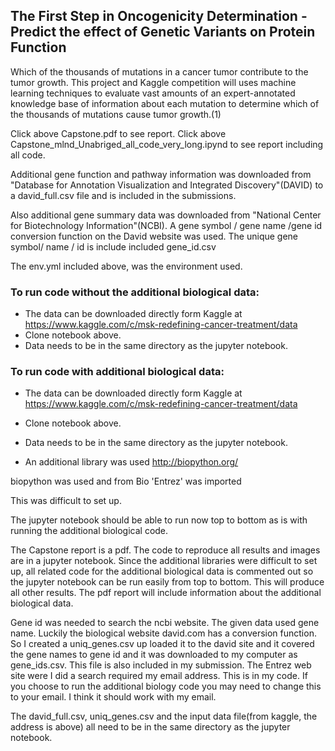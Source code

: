   ## The First Step in Oncogenicity Determination - Predict the effect of Genetic Variants on Protein Function

  Which of the thousands of mutations in a cancer tumor contribute to the tumor growth. This project and Kaggle competition     will uses machine learning techniques to evaluate vast amounts of an expert-annotated knowledge base of information about     each mutation to determine which of the thousands of mutations cause tumor growth.(1)
  
  Click above Capstone.pdf to see report.
  Click above Capstone_mlnd_Unabriged_all_code_very_long.ipynd to see report including all code.


  Additional gene function and pathway information was downloaded from "Database for Annotation Visualization and Integrated Discovery"(DAVID) to a david_full.csv file and is included in the submissions. 

 Also additional gene summary data was downloaded from  "National Center for Biotechnology Information"(NCBI). A gene symbol / gene name /gene id conversion function on the David website was used. The unique gene symbol/ name / id is include included gene_id.csv

  The env.yml included above, was the environment used. 

  ### To run code without the additional biological data:

  -  The data can be downloaded directly form Kaggle at https://www.kaggle.com/c/msk-redefining-cancer-treatment/data
  - Clone notebook above.
  - Data needs to be in the same directory as the jupyter notebook. 


  ### To run code with additional biological data:

  -  The data can be downloaded directly form Kaggle at https://www.kaggle.com/c/msk-redefining-cancer-treatment/data
  - Clone notebook above.
  - Data needs to be in the same directory as the jupyter notebook. 

  - An additional library was used http://biopython.org/

  biopython was used and from Bio 'Entrez' was imported

  This was difficult to set up.

  The jupyter notebook should be able to run now top to bottom as is with running the additional biological code.

  The Capstone report is a pdf. The code to reproduce all results and images are in a jupyter notebook. Since the additional libraries were difficult to set up, all related code for the additional biological data is commented out so the jupyter notebook can be run easily from top to bottom. This will produce all other results. The pdf report will include information about the additional biological data. 

  Gene id was needed to search the ncbi website. The given data used gene name. Luckily  the biological website david.com has a conversion function. So I created a uniq_genes.csv  up loaded it to the david site and it covered the gene names to gene id and it was downloaded to my computer as gene_ids.csv. This file is also included in my submission. The Entrez web site were I did a search required my email address. This is in my code. If you choose to run the additional biology code you may need to change this to your email. I think it should work with my email.

  The david_full.csv, uniq_genes.csv and the input data file(from kaggle, the address is above) all need to be in the same directory as the jupyter notebook. 





